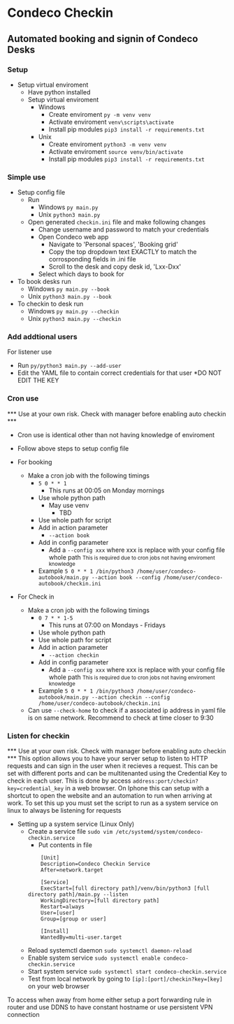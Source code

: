 # Condeco Checkin

## Automated booking and signin of Condeco Desks

### Setup 
- Setup virtual enviroment
    - Have python installed
    - Setup virtual enviroment
        - Windows 
            - Create enviroment ```py -m venv venv```
            - Activate enviroment ```venv\scripts\activate```
            - Install pip modules ```pip3 install -r requirements.txt```
        - Unix
            - Create enviroment ```python3 -m venv venv```
            - Activate enviroment ```source venv/bin/activate```
            - Install pip modules ```pip3 install -r requirements.txt```

### Simple use
 - Setup config file
    - Run 
        - Windows ```py main.py```
        - Unix ```python3 main.py```
    - Open generated `checkin.ini` file and make following changes
        - Change username and password to match your credentials
        - Open Condeco web app
            - Navigate to 'Personal spaces', 'Booking grid'
            - Copy the top dropdown text EXACTLY to match the corrosponding fields in .ini file
            - Scroll to the desk and copy desk id, 'Lxx-Dxx'
        - Select which days to book for
- To book desks run 
    - Windows ```py main.py --book```
    - Unix ```python3 main.py --book```
- To checkin to desk run
    - Windows ```py main.py --checkin```
    - Unix ```python3 main.py --checkin```

### Add addtional users
For listener use
- Run ```py/python3 main.py --add-user```
- Edit the YAML file to contain correct credentials for that user
*DO NOT EDIT THE KEY

### Cron use
*** Use at your own risk. Check with manager before enabling auto checkin ***
- Cron use is identical other than not having knowledge of enviroment
- Follow above steps to setup config file
- For booking 
    - Make a cron job with the following timings
        - ```5 0 * * 1 ```
            - This runs at 00:05 on Monday mornings
        -  Use whole python path 
            - May use venv
                - TBD
        - Use whole path for script
        - Add in action parameter
            - ```--action book```
        - Add in config parameter
            - Add a ```--config xxx``` where xxx is replace with your config file whole path
            <small>This is required due to cron jobs not having enviroment knowledge</small>
        - Example
            ```5 0 * * 1 /bin/python3 /home/user/condeco-autobook/main.py --action book --config /home/user/condeco-autobook/checkin.ini```

- For Check in
    - Make a cron job with the following timings
        - ```0 7 * * 1-5 ```
            - This runs at 07:00 on Mondays - Fridays
        -  Use whole python path 
        - Use whole path for script
        - Add in action parameter
            - ```--action checkin```
        - Add in config parameter
            - Add a ```--config xxx``` where xxx is replace with your config file whole path
            <small>This is required due to cron jobs not having enviroment knowledge</small>
        - Example
            ```5 0 * * 1 /bin/python3 /home/user/condeco-autobook/main.py --action checkin --config /home/user/condeco-autobook/checkin.ini```
    - Can use ```--check-home``` to check if a associated ip address in yaml file is on same network. Recommend to check at time closer to 9:30

### Listen for checkin
*** Use at your own risk. Check with manager before enabling auto checkin ***
This option allows you to have your server setup to listen to HTTP requests and can sign in the user when it recieves a request. This can be set with different ports and can be multitenanted using the Credential Key to check in each user. 
This is done by access `address:port/checkin?key=credential_key` in a web browser. On Iphone this can setup with a shortcut to open the website and an automation to run when arriving at work.
To set this up you must set the script to run as a system service on linux to always be listening for requests
- Setting up a system service (Linux Only)
    - Create a service file
        ```sudo vim /etc/systemd/system/condeco-checkin.service```
        - Put contents in file 
        ```
            [Unit]
            Description=Condeco Checkin Service
            After=network.target

            [Service]
            ExecStart=[full directory path]/venv/bin/python3 [full directory path]/main.py --listen
            WorkingDirectory=[full directory path]
            Restart=always
            User=[user]
            Group=[group or user]

            [Install]
            WantedBy=multi-user.target
        ```
    - Reload systemctl daemon
        ```sudo systemctl daemon-reload```
    - Enable system service
        ```sudo systemctl enable condeco-checkin.service```
    - Start system service
        ```sudo systemctl start condeco-checkin.service```
    - Test from local network by going to `[ip]:[port]/checkin?key=[key]` on your web browser

To access when away from home either setup a port forwarding rule in router and use DDNS to have constant hostname or use persistent VPN connection
